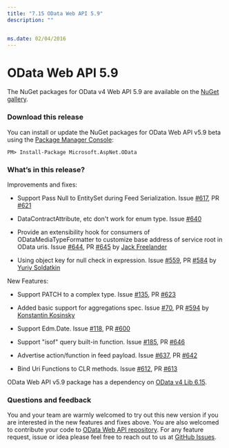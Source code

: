 ```yaml
---
title: "7.15 OData Web API 5.9"
description: ""


ms.date: 02/04/2016
---
```

# OData Web API 5.9

The NuGet packages for OData v4 Web API 5.9 are available on the [NuGet gallery](https://www.nuget.org/).

### Download this release

You can install or update the NuGet packages for OData Web API v5.9 beta using the [Package Manager Console](https://docs.nuget.org/docs/start-here/using-the-package-manager-console):

```
PM> Install-Package Microsoft.AspNet.OData
```

### What’s in this release?

Improvements and fixes:

* Support Pass Null to EntitySet during Feed Serialization. Issue [#617](https://github.com/OData/WebApi/issues/617), PR [#621](https://github.com/OData/WebApi/pull/621)

* DataContractAttribute, etc don't work for enum type. Issue [#640](https://github.com/OData/WebApi/issues/640)

* Provide an extensibility hook for consumers of ODataMediaTypeFormatter to customize base address of service root in OData uris. Issue [#644](https://github.com/OData/WebApi/issues/644), PR [#645](https://github.com/OData/WebApi/pull/645) by [Jack Freelander](https://github.com/jackfree)

* Using object key for null check in expression. Issue [#559](https://github.com/OData/WebApi/issues/559), PR [#584](https://github.com/OData/WebApi/pull/584) by [Yuriy Soldatkin](https://github.com/postoronnimw) 



New Features:

* Support PATCH to a complex type. Issue [#135](https://github.com/OData/WebApi/issues/135), PR [#623](https://github.com/OData/WebApi/pull/623)

* Added basic support for aggregations spec. Issue [#70](https://github.com/OData/WebApi/issues/70), PR [#594](https://github.com/OData/WebApi/pull/594)  by [Konstantin Kosinsky](https://github.com/kosinsky)

* Support Edm.Date. Issue [#118](https://github.com/OData/WebApi/pull/118), PR [#600](https://github.com/OData/WebApi/pull/600)

* Support "isof" query built-in function. Issue [#185](https://github.com/OData/WebApi/issues/185), PR [#646](https://github.com/OData/WebApi/pull/646)

* Advertise action/function in feed payload. Issue [#637](https://github.com/OData/WebApi/issues/637), PR [#642](https://github.com/OData/WebApi/pull/642)

* Bind Uri Functions to CLR methods. Issue [#612](https://github.com/OData/WebApi/issues/612), PR [#613](https://github.com/OData/WebApi/pull/613)

OData Web API v5.9 package has a dependency on [OData v4 Lib 6.15](https://odata.github.io/odata.net/#ODL-6.15.0).

### Questions and feedback

You and your team are warmly welcomed to try out this new version if you are interested in the new features and fixes above. You are also welcomed to contribute your code to [OData Web API repository](https://github.com/OData/WebApi). For any feature request, issue or idea please feel free to reach out to us at 
[GitHub Issues](https://github.com/OData/WebApi/issues). 
